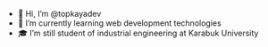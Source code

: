 - 👋 Hi, I’m @topkayadev
- 🌱 I’m currently learning web development technologies
- 🎓 I’m still student of industrial engineering at Karabuk University
